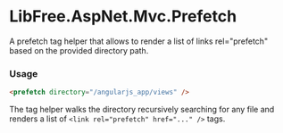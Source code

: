 # LibFree.AspNet.Mvc.Prefetch
A prefetch tag helper that allows to render a list of links rel="prefetch" based on the provided directory path.

### Usage

```html
<prefetch directory="/angularjs_app/views" />
```

The tag helper walks the directory recursively searching for any file and renders a list of ```<link rel="prefetch" href="..." />``` tags.